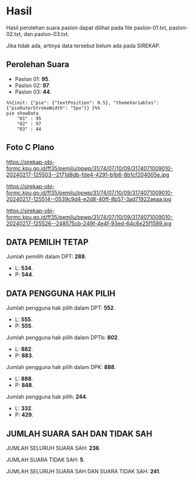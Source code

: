 # Hasil

Hasil perolehan suara paslon dapat dilihat pada file paslon-01.txt, paslon-02.txt, dan paslon-03.txt.

Jika tidak ada, artinya data tersebut belum ada pada SIREKAP.

## Perolehan Suara

 * Paslon 01: **95**.
 * Paslon 02: **97**.
 * Paslon 03: **44**.

```mermaid
%%{init: {"pie": {"textPosition": 0.5}, "themeVariables": {"pieOuterStrokeWidth": "5px"}} }%%
pie showData
    "01" : 95
    "02" : 97
    "03" : 44
```
## Foto C Plano

https://sirekap-obj-formc.kpu.go.id/ff35/pemilu/ppwp/31/74/07/10/09/3174071009010-20240217-125503--2171d8db-fde4-4291-b1b6-8b1cf204005e.jpg

https://sirekap-obj-formc.kpu.go.id/ff35/pemilu/ppwp/31/74/07/10/09/3174071009010-20240217-125514--0539c9d4-e2d8-40ff-8b57-3ad71922aeaa.jpg

https://sirekap-obj-formc.kpu.go.id/ff35/pemilu/ppwp/31/74/07/10/09/3174071009010-20240217-125526--248575cb-249f-4e4f-93ed-64c6e25f1589.jpg

## DATA PEMILIH TETAP

Jumlah pemilih dalam DPT: **288**.
 * L: **534**.
 * P: **544**.

## DATA PENGGUNA HAK PILIH

Jumlah pengguna hak pilih dalam DPT: **552**.
 * L: **555**.
 * P: **555**.

Jumlah pengguna hak pilih dalam DPTb: **802**.
 * L: **882**.
 * P: **883**.

Jumlah pengguna hak pilih dalam DPK: **888**.
 * L: **888**.
 * P: **848**.

Jumlah pengguna hak pilih: **244**.
 * L: **332**.
 * P: **429**.

## JUMLAH SUARA SAH DAN TIDAK SAH

JUMLAH SELURUH SUARA SAH: **236**.

JUMLAH SUARA TIDAK SAH: **5**.

JUMLAH SELURUH SUARA SAH DAN SUARA TIDAK SAH: **241**.
